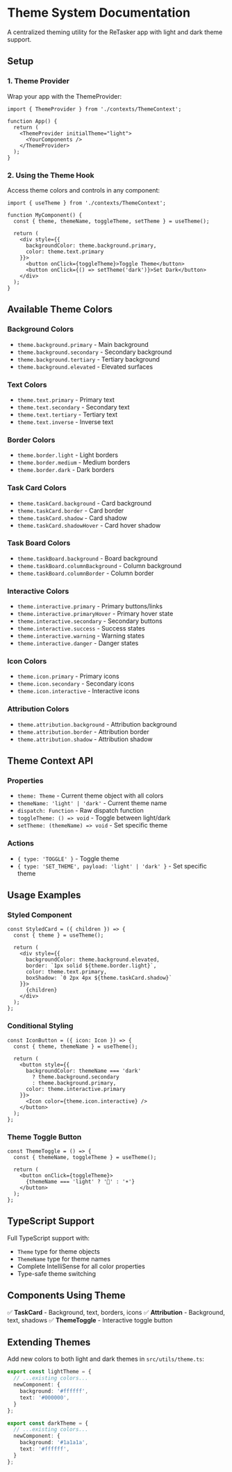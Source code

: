# Theme System Documentation

A centralized theming utility for the ReTasker app with light and dark theme support.

## Setup

### 1. Theme Provider

Wrap your app with the ThemeProvider:

```tsx
import { ThemeProvider } from './contexts/ThemeContext';

function App() {
  return (
    <ThemeProvider initialTheme="light">
      <YourComponents />
    </ThemeProvider>
  );
}
```

### 2. Using the Theme Hook

Access theme colors and controls in any component:

```tsx
import { useTheme } from './contexts/ThemeContext';

function MyComponent() {
  const { theme, themeName, toggleTheme, setTheme } = useTheme();
  
  return (
    <div style={{ 
      backgroundColor: theme.background.primary,
      color: theme.text.primary 
    }}>
      <button onClick={toggleTheme}>Toggle Theme</button>
      <button onClick={() => setTheme('dark')}>Set Dark</button>
    </div>
  );
}
```

## Available Theme Colors

### Background Colors
- `theme.background.primary` - Main background
- `theme.background.secondary` - Secondary background  
- `theme.background.tertiary` - Tertiary background
- `theme.background.elevated` - Elevated surfaces

### Text Colors
- `theme.text.primary` - Primary text
- `theme.text.secondary` - Secondary text
- `theme.text.tertiary` - Tertiary text
- `theme.text.inverse` - Inverse text

### Border Colors
- `theme.border.light` - Light borders
- `theme.border.medium` - Medium borders
- `theme.border.dark` - Dark borders

### Task Card Colors
- `theme.taskCard.background` - Card background
- `theme.taskCard.border` - Card border
- `theme.taskCard.shadow` - Card shadow
- `theme.taskCard.shadowHover` - Card hover shadow

### Task Board Colors
- `theme.taskBoard.background` - Board background
- `theme.taskBoard.columnBackground` - Column background
- `theme.taskBoard.columnBorder` - Column border

### Interactive Colors
- `theme.interactive.primary` - Primary buttons/links
- `theme.interactive.primaryHover` - Primary hover state
- `theme.interactive.secondary` - Secondary buttons
- `theme.interactive.success` - Success states
- `theme.interactive.warning` - Warning states
- `theme.interactive.danger` - Danger states

### Icon Colors
- `theme.icon.primary` - Primary icons
- `theme.icon.secondary` - Secondary icons
- `theme.icon.interactive` - Interactive icons

### Attribution Colors
- `theme.attribution.background` - Attribution background
- `theme.attribution.border` - Attribution border
- `theme.attribution.shadow` - Attribution shadow

## Theme Context API

### Properties
- `theme: Theme` - Current theme object with all colors
- `themeName: 'light' | 'dark'` - Current theme name
- `dispatch: Function` - Raw dispatch function
- `toggleTheme: () => void` - Toggle between light/dark
- `setTheme: (themeName) => void` - Set specific theme

### Actions
- `{ type: 'TOGGLE' }` - Toggle theme
- `{ type: 'SET_THEME', payload: 'light' | 'dark' }` - Set specific theme

## Usage Examples

### Styled Component
```tsx
const StyledCard = ({ children }) => {
  const { theme } = useTheme();
  
  return (
    <div style={{
      backgroundColor: theme.background.elevated,
      border: `1px solid ${theme.border.light}`,
      color: theme.text.primary,
      boxShadow: `0 2px 4px ${theme.taskCard.shadow}`
    }}>
      {children}
    </div>
  );
};
```

### Conditional Styling
```tsx
const IconButton = ({ icon: Icon }) => {
  const { theme, themeName } = useTheme();
  
  return (
    <button style={{
      backgroundColor: themeName === 'dark' 
        ? theme.background.secondary 
        : theme.background.primary,
      color: theme.interactive.primary
    }}>
      <Icon color={theme.icon.interactive} />
    </button>
  );
};
```

### Theme Toggle Button
```tsx
const ThemeToggle = () => {
  const { themeName, toggleTheme } = useTheme();
  
  return (
    <button onClick={toggleTheme}>
      {themeName === 'light' ? '🌙' : '☀️'}
    </button>
  );
};
```

## TypeScript Support

Full TypeScript support with:
- `Theme` type for theme objects
- `ThemeName` type for theme names
- Complete IntelliSense for all color properties
- Type-safe theme switching

## Components Using Theme

✅ **TaskCard** - Background, text, borders, icons
✅ **Attribution** - Background, text, shadows
✅ **ThemeToggle** - Interactive toggle button

## Extending Themes

Add new colors to both light and dark themes in `src/utils/theme.ts`:

```ts
export const lightTheme = {
  // ...existing colors...
  newComponent: {
    background: '#ffffff',
    text: '#000000',
  }
};

export const darkTheme = {
  // ...existing colors...
  newComponent: {
    background: '#1a1a1a', 
    text: '#ffffff',
  }
};
```
